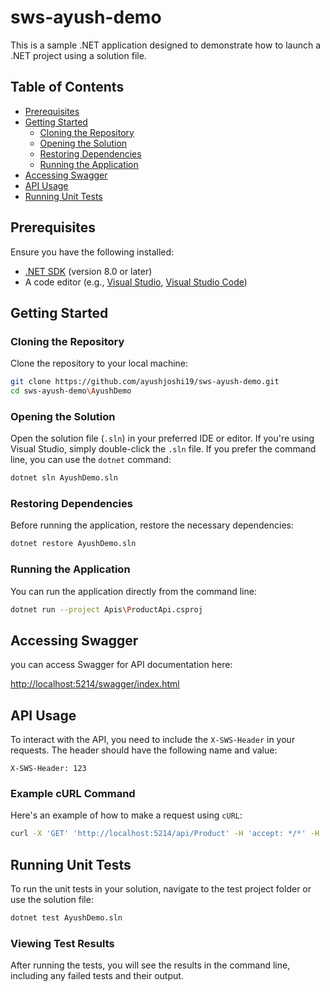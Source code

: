 
# sws-ayush-demo

This is a sample .NET application designed to demonstrate how to launch a .NET project using a solution file.

## Table of Contents

- [Prerequisites](#prerequisites)
- [Getting Started](#getting-started)
  - [Cloning the Repository](#cloning-the-repository)
  - [Opening the Solution](#opening-the-solution)
  - [Restoring Dependencies](#restoring-dependencies)
  - [Running the Application](#running-the-application)
- [Accessing Swagger](#accessing-swagger)
- [API Usage](#api-usage)
- [Running Unit Tests](#running-unit-tests)

## Prerequisites

Ensure you have the following installed:

- [.NET SDK](https://dotnet.microsoft.com/download) (version 8.0 or later)
- A code editor (e.g., [Visual Studio](https://visualstudio.microsoft.com/), [Visual Studio Code](https://code.visualstudio.com/))

## Getting Started

### Cloning the Repository

Clone the repository to your local machine:

```bash
git clone https://github.com/ayushjoshi19/sws-ayush-demo.git
cd sws-ayush-demo\AyushDemo
```

### Opening the Solution

Open the solution file (`.sln`) in your preferred IDE or editor. If you're using Visual Studio, simply double-click the `.sln` file. If you prefer the command line, you can use the `dotnet` command:

```bash
dotnet sln AyushDemo.sln
```

### Restoring Dependencies

Before running the application, restore the necessary dependencies:

```bash
dotnet restore AyushDemo.sln
```

### Running the Application

You can run the application directly from the command line:

```bash
dotnet run --project Apis\ProductApi.csproj
```


## Accessing Swagger

you can access  Swagger for API documentation here:


<http://localhost:5214/swagger/index.html>


## API Usage

To interact with the API, you need to include the `X-SWS-Header` in your requests. The header should have the following name and value:

```
X-SWS-Header: 123
```

### Example cURL Command

Here's an example of how to make a request using `cURL`:

```bash
curl -X 'GET' 'http://localhost:5214/api/Product' -H 'accept: */*' -H 'X-SWS-Header: 123'
```
## Running Unit Tests

To run the unit tests in your solution, navigate to the test project folder or use the solution file:

```bash
dotnet test AyushDemo.sln
```


### Viewing Test Results

After running the tests, you will see the results in the command line, including any failed tests and their output.
